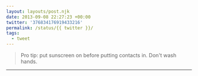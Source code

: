 ```yaml
---
layout: layouts/post.njk
date: 2013-09-08 22:27:23 +00:00
twitter: '376834176919433216'
permalink: /status/{{ twitter }}/
tags: 
  - tweet
---
```


> Pro tip: put sunscreen on before putting contacts in. Don't wash hands.

---
